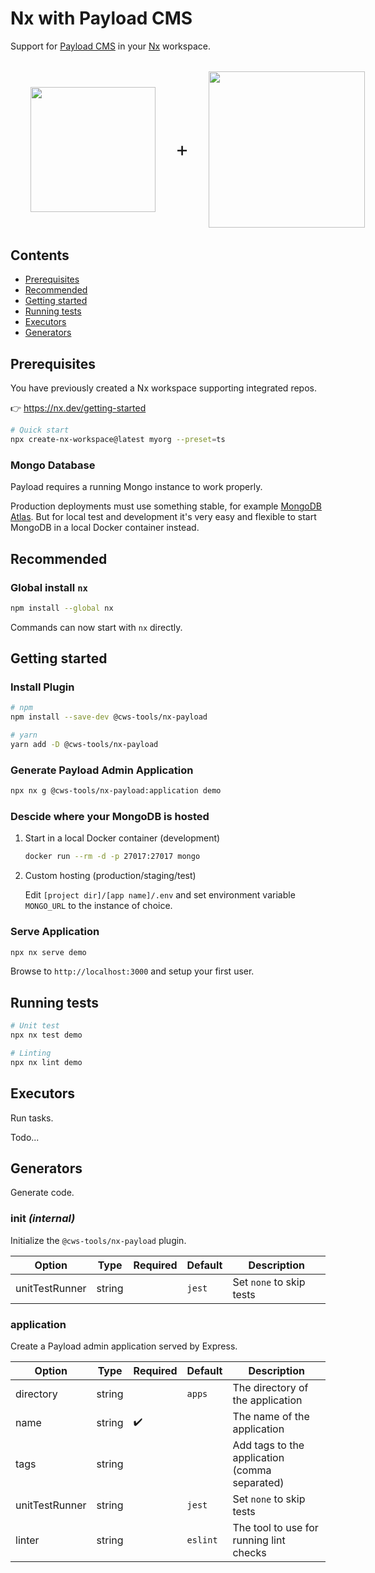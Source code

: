 # Nx with Payload CMS <!-- omit in toc -->

Support for [Payload CMS](https://payloadcms.com) in your [Nx](https://nx.dev) workspace.

<div style="display:flex; flex-direction:row; gap:32px; align-items:center; margin:32px;">
  <img src="https://raw.githubusercontent.com/nrwl/nx/master/images/nx-logo.png" height="200" />
  <div style="font-size:32px;">+</div>
  <img src="https://avatars.githubusercontent.com/u/62968818?s=200&v=4" height="250" />
</div>

## Contents <!-- omit in toc -->

- [Prerequisites](#prerequisites)
- [Recommended](#recommended)
- [Getting started](#getting-started)
- [Running tests](#running-tests)
- [Executors](#executors)
- [Generators](#generators)

## Prerequisites

You have previously created a Nx workspace supporting integrated repos.

👉 <https://nx.dev/getting-started>

```sh
# Quick start
npx create-nx-workspace@latest myorg --preset=ts
```

### Mongo Database <!-- omit in toc -->

Payload requires a running Mongo instance to work properly.

Production deployments must use something stable, for example [MongoDB Atlas](https://www.mongodb.com/atlas).
But for local test and development it's very easy and flexible to start MongoDB in a local Docker container instead.

## Recommended

### Global install `nx` <!-- omit in toc -->

```sh
npm install --global nx
```

Commands can now start with `nx` directly.

## Getting started

### Install Plugin <!-- omit in toc -->

```sh
# npm
npm install --save-dev @cws-tools/nx-payload

# yarn
yarn add -D @cws-tools/nx-payload
```

### Generate Payload Admin Application <!-- omit in toc -->

```sh
npx nx g @cws-tools/nx-payload:application demo
```

### Descide where your MongoDB is hosted <!-- omit in toc -->

1. Start in a local Docker container (development)

   ```sh
   docker run --rm -d -p 27017:27017 mongo
   ```

2. Custom hosting (production/staging/test)

   Edit `[project dir]/[app name]/.env` and set environment variable `MONGO_URL` to the instance of choice.

### Serve Application <!-- omit in toc -->

```sh
npx nx serve demo
```

Browse to `http://localhost:3000` and setup your first user.

## Running tests

```sh
# Unit test
npx nx test demo

# Linting
npx nx lint demo
```

## Executors

Run tasks.

Todo...

## Generators

Generate code.

### init _(internal)_ <!-- omit in toc -->

Initialize the `@cws-tools/nx-payload` plugin.

| Option         | Type   | Required | Default | Description              |
| -------------- | ------ | -------- | ------- | ------------------------ |
| unitTestRunner | string |          | `jest`  | Set `none` to skip tests |

### application <!-- omit in toc -->

Create a Payload admin application served by Express.

| Option         | Type   | Required           | Default  | Description                                   |
| -------------- | ------ | ------------------ | -------- | --------------------------------------------- |
| directory      | string |                    | `apps`   | The directory of the application              |
| name           | string | :heavy_check_mark: |          | The name of the application                   |
| tags           | string |                    |          | Add tags to the application (comma separated) |
| unitTestRunner | string |                    | `jest`   | Set `none` to skip tests                      |
| linter         | string |                    | `eslint` | The tool to use for running lint checks       |
